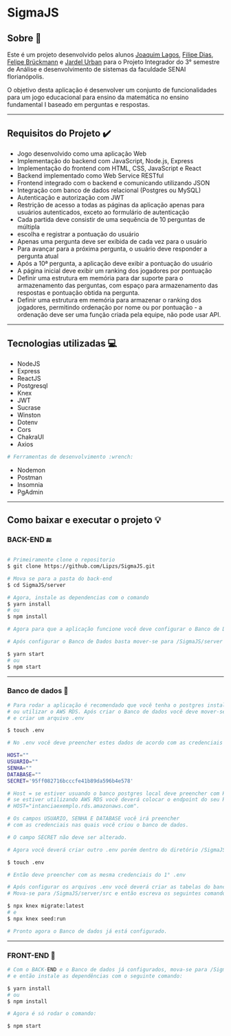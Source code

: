 # SigmaJS

## Sobre 📰

Este é um projeto desenvolvido pelos alunos [Joaquim Lagos](https://github.com/Joaquimlagos), [Filipe Dias](https://github.com/Lipzs),
[Felipe Brückmann](https://github.com/bruckmann) e [Jardel Urban](https://github.com/j-rdel) para o Projeto Integrador do 3° semestre de Análise e desenvolvimento de sistemas da faculdade SENAI florianópolis. 

O objetivo desta aplicação é desenvolver um conjunto de funcionalidades para um jogo educacional para ensino da matemática no ensino fundamental I baseado em perguntas e respostas.

------

## Requisitos do Projeto :heavy_check_mark:

* Jogo desenvolvido como uma aplicação Web
* Implementação do backend com JavaScript, Node.js, Express
* Implementação do frontend com HTML, CSS, JavaScript e React
* Backend implementado como Web Service RESTful
* Frontend integrado com o backend e comunicando utilizando JSON
* Integração com banco de dados relacional (Postgres ou MySQL)
* Autenticação e autorização com JWT
* Restrição de acesso a todas as páginas da aplicação apenas para usuários
autenticados, exceto ao formulário de autenticação
* Cada partida deve consistir de uma sequência de 10 perguntas de múltipla
* escolha e registrar a pontuação do usuário
* Apenas uma pergunta deve ser exibida de cada vez para o usuário
* Para avançar para a próxima pergunta, o usuário deve responder a pergunta
atual
* Após a 10ª pergunta, a aplicação deve exibir a pontuação do usuário
* A página inicial deve exibir um ranking dos jogadores por pontuação
* Definir uma estrutura em memória para dar suporte para o armazenamento
das perguntas, com espaço para armazenamento das respostas e pontuação
obtida na pergunta.
* Definir uma estrutura em memória para armazenar o ranking dos jogadores,
permitindo ordenação por nome ou por pontuação - a ordenação deve ser
uma função criada pela equipe, não pode usar API.

------

## Tecnologias utilizadas 💻

- NodeJS
- Express
- ReactJS
- Postgresql
- Knex
- JWT
- Sucrase
- Winston
- Dotenv
- Cors
- ChakraUI
- Axios

```bash
# Ferramentas de desenvolvimento :wrench:
```
- Nodemon
- Postman
- Insomnia
- PgAdmin
------
## Como baixar e executar o projeto 💡

### BACK-END :end:
```bash

# Primeiramente clone o repositorio
$ git clone https://github.com/Lipzs/SigmaJS.git

# Mova se para a pasta do back-end
$ cd SigmaJS/server

# Agora, instale as dependencias com o comando
$ yarn install 
# ou
$ npm install

# Agora para que a aplicação funcione você deve configurar o Banco de Dados

# Após configurar o Banco de Dados basta mover-se para /SigmaJS/server e então executar:

$ yarn start 
# ou
$ npm start

```
------
### Banco de dados :bank:

```bash
# Para rodar a aplicação é recomendado que você tenha o postgres instalado no computador/vm
# ou utilizar o AWS RDS. Após criar o Banco de dados você deve mover-se para /SigmaJS/server
# e criar um arquivo .env

$ touch .env

# No .env você deve preencher estes dados de acordo com as credenciais do seu banco de dados:

HOST="" 
USUARIO=""
SENHA=""
DATABASE=""
SECRET='95ff082716bcccfe41b89da596b4e578'

# Host = se estiver usuando o banco postgres local deve preencher com HOST="localhost",
# se estiver utilizando AWS RDS você deverá colocar o endpoint do seu RDS
# HOST="intanciaexemplo.rds.amazonaws.com".

# Os campos USUARIO, SENHA E DATABASE você irá preencher
# com as credenciais nas quais você criou o banco de dados.

# O campo SECRET não deve ser alterado.

# Agora você deverá criar outro .env porém dentro do diretório /SigmaJS/server/src

$ touch .env

# Então deve preencher com as mesma credenciais do 1° .env

# Após configurar os arquivos .env você deverá criar as tabelas do banco de dados.
# Mova-se para /SigmaJS/server/src e então escreva os seguintes comandos:

$ npx knex migrate:latest
# e
$ npx knex seed:run

# Pronto agora o Banco de dados já está configurado.
```
------
### FRONT-END :movie_camera:

```bash
# Com o BACK-END e o Banco de dados já configurados, mova-se para /SigmaJS/web 
# e então instale as dependências com o seguinte comando:

$ yarn install 
# ou
$ npm install

# Agora é só rodar o comando: 

$ npm start
```